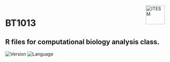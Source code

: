 <a href="#">
    <img src="https://javier.rodriguez.org.mx/itesm/2014/tecnologico-de-monterrey-black.png" alt="ITESM" title="ITESM" align="right" height="60" />
</a>

# BT1013
## R files for computational biology analysis class. 

![Version](https://img.shields.io/badge/Version-1.2-blue)
![Language](https://img.shields.io/badge/Language-R-blue)

